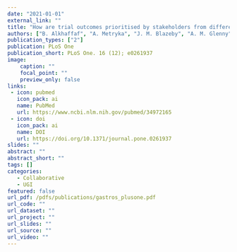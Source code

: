 ```yaml
---
date: "2021-01-01"
external_link: ""
title: "How are trial outcomes prioritised by stakeholders from different regions? Analysis of an international Delphi survey to develop a core outcome set in gastric cancer surgery"
authors: ["B. Alkhaffaf", "A. Metryka", "J. M. Blazeby", "A. M. Glenny", "P. R. Williamson", "I. A. Bruce", "Gastros International Working Group"]
publication_types: ["2"]
publication: PLoS One
publication_short: PLoS One. 16 (12); e0261937
image:
    caption: ""
    focal_point: ""
    preview_only: false
links:
 - icon: pubmed
   icon_pack: ai
   name: PubMed
   url: https://www.ncbi.nlm.nih.gov/pubmed/34972165
 - icon: doi
   icon_pack: ai
   name: DOI
   url: https://doi.org/10.1371/journal.pone.0261937
slides: ""
abstract: ""
abstract_short: ""
tags: []
categories: 
   - Collaborative
   - UGI
featured: false
url_pdf: /pdfs/publications/gastros_plusone.pdf
url_code: ""
url_dataset: ""
url_project: ""
url_slides: ""
url_source: ""
url_video: ""
---
```

